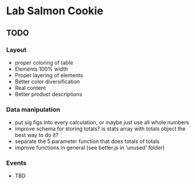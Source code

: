# Lab Salmon Cookie

## TODO

### Layout

* proper coloring of table
* Elements 100% width
* Proper layering of elements
* Better color diversification
* Real content
* Better product descriptions

### Data manipulation

* put sig figs into every calculation, or maybe just use all whole numbers
* improve schema for storing totals? is stats array with totals object the best way to do it?
* separate the 5 parameter function that does totals of totals
* improve functions in general (see better.js in 'unused' folder)

### Events

* TBD